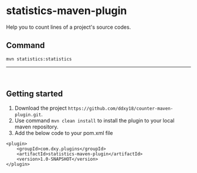 # statistics-maven-plugin
Help you to count lines of a project's source codes.

## Command
```
mvn statistics:statistics
```
<hr>
<br>

## Getting started
1. Download the project `https://github.com/ddxy18/counter-maven-plugin.git`.
2. Use command `mvn clean install` to install the plugin to your local
 maven repository.
3. Add the below code to your pom.xml file
```
<plugin>
    <groupId>com.dxy.plugins</groupId>
    <artifactId>statistics-maven-plugin</artifactId>
    <version>1.0-SNAPSHOT</version>
</plugin>
```

